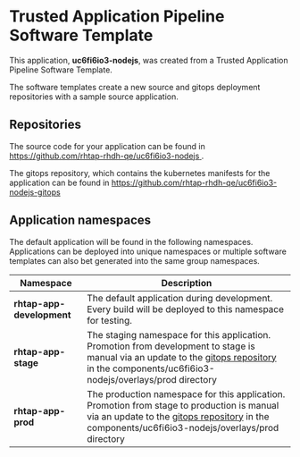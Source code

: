# Trusted Application Pipeline Software Template

This application, **uc6fi6io3-nodejs**, was created from a Trusted Application Pipeline Software Template.

The software templates create a new source and gitops deployment repositories with a sample source application. 

## Repositories

The source code for your application can be found in [https://github.com/rhtap-rhdh-qe/uc6fi6io3-nodejs ](https://github.com/rhtap-rhdh-qe/uc6fi6io3-nodejs ).
 
The gitops repository, which contains the kubernetes manifests for the application can be found in 
[https://github.com/rhtap-rhdh-qe/uc6fi6io3-nodejs-gitops ](https://github.com/rhtap-rhdh-qe/uc6fi6io3-nodejs-gitops ) 

## Application namespaces 

The default application will be found in the following namespaces. Applications can be deployed into unique namespaces or multiple software templates can also bet generated into the same group namespaces.  

|  Namespace   |  Description   |  
| -------- | -------- |   
| **rhtap-app-development** | The default application during development. Every build will be deployed to this namespace for testing. | 
| **rhtap-app-stage** | The staging namespace for this application. Promotion from development to stage is manual via an update to the [gitops repository](https://github.com/rhtap-rhdh-qe/uc6fi6io3-nodejs-gitops ) in the components/uc6fi6io3-nodejs/overlays/prod directory |  
| **rhtap-app-prod** | The production namespace for this application. Promotion from stage to production is manual via an update to the [gitops repository](https://github.com/rhtap-rhdh-qe/uc6fi6io3-nodejs-gitops ) in the components/uc6fi6io3-nodejs/overlays/prod directory | 